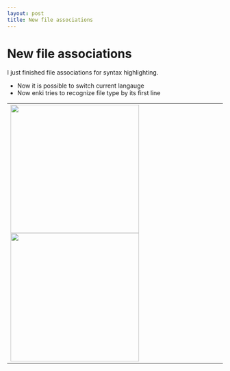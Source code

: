 ```yaml
---
layout: post
title: New file associations
---
```


# New file associations

I just finished file associations for syntax highlighting.

* Now it is possible to switch current langauge
* Now enki tries to recognize file type by its first line

<table>
    <td>
        <img src="../../../blog-screens/switch-lang.png" width="300px"/>
        <img src="../../../blog-screens/detect-by-first-line.png" width="300px"/>
    </td>
</table>
